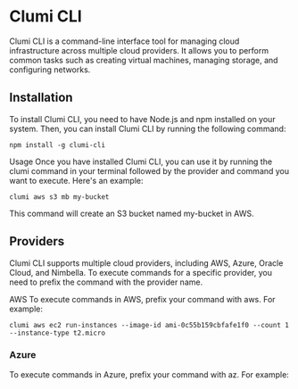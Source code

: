 # Clumi CLI

Clumi CLI is a command-line interface tool for managing cloud infrastructure across multiple cloud providers. It allows you to perform common tasks such as creating virtual machines, managing storage, and configuring networks.

## Installation
To install Clumi CLI, you need to have Node.js and npm installed on your system. Then, you can install Clumi CLI by running the following command:

```
npm install -g clumi-cli
```

Usage
Once you have installed Clumi CLI, you can use it by running the clumi command in your terminal followed by the provider and command you want to execute. Here's an example:

```
clumi aws s3 mb my-bucket
```

This command will create an S3 bucket named my-bucket in AWS.

## Providers
Clumi CLI supports multiple cloud providers, including AWS, Azure, Oracle Cloud, and Nimbella. To execute commands for a specific provider, you need to prefix the command with the provider name.

AWS
To execute commands in AWS, prefix your command with aws. For example:

```
clumi aws ec2 run-instances --image-id ami-0c55b159cbfafe1f0 --count 1 --instance-type t2.micro
```

### Azure
To execute commands in Azure, prefix your command with az. For example:

```
clumi az vm create --resource-group myResourceGroup --name myVM --image UbuntuLTS --admin-username azureuser --generate-ssh-keys
```

### Oracle Cloud
To execute commands in Oracle Cloud, prefix your command with oci. For example:

```
clumi oci compute instance list --compartment-id ocid1.compartment.oc1..exampleuniqueID
```

### Nimbella
To execute commands in [Nimbella](https://docs.nimbella.com/), prefix your command with np. For example:

```
clumi nim service create my-service
```

### NoProvider
No specific provider, use generic emulator

```
clumi np create storage
```

Contributing
We welcome contributions to Clumi CLI. If you find a bug or have an idea for a new feature, please open an issue or submit a pull request.

To get started with development, clone the repository and install the dependencies:

```
git clone https://github.com/your-username/clumi-cli.git
cd clumi-cli
npm install
```

To run the tests, use the following command:

```
npm test
```

## License
Clumi CLI is licensed under the MIT License. See LICENSE for more information.
